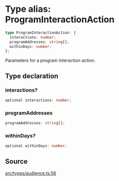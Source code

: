 # Type alias: ProgramInteractionAction

```ts
type ProgramInteractionAction: {
  interactions: number;
  programAddresses: string[];
  withinDays: number;
};
```

Parameters for a program interaction action.

## Type declaration

### interactions?

```ts
optional interactions: number;
```

### programAddresses

```ts
programAddresses: string[];
```

### withinDays?

```ts
optional withinDays: number;
```

## Source

[src/types/audience.ts:56](https://github.com/torque-labs/torque-ts-sdk/blob/4377d91cff1aa0b27936cb53a23174cb35cc6c04/src/types/audience.ts#L56)
